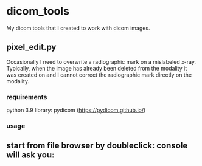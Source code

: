 # dicom_tools
My dicom tools that I created to work with dicom images.

## pixel_edit.py
Occasionally I need to overwrite a radiographic mark on a mislabeled x-ray. Typically, when the image has already been deleted from the modality it was created on and I cannot correct the radiographic mark directly on the modality.

### requirements
python 3.9
library: pydicom (https://pydicom.github.io/)

### usage
start from file browser by doubleclick:
console will ask you:
  - 


